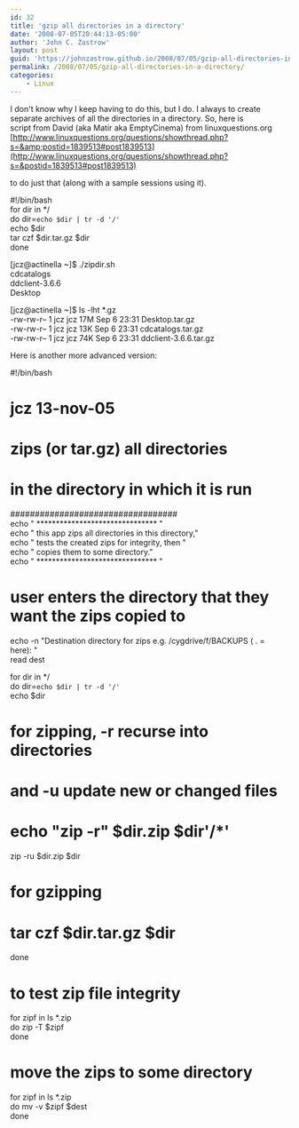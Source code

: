 ```yaml
---
id: 32
title: 'gzip all directories in a directory'
date: '2008-07-05T20:44:13-05:00'
author: 'John C. Zastrow'
layout: post
guid: 'https://johnzastrow.github.io/2008/07/05/gzip-all-directories-in-a-directory/'
permalink: /2008/07/05/gzip-all-directories-in-a-directory/
categories:
    - Linux
---
```


I don't know why I keep having to do this, but I do. I always to create  
separate archives of all the directories in a directory. So, here is  
script from David (aka Matir aka EmptyCinema) from linuxquestions.org [http://www.linuxquestions.org/questions/showthread.php?s=&amp;postid=1839513#post1839513](http://www.linuxquestions.org/questions/showthread.php?s=&postid=1839513#post1839513)

to do just that (along with a sample sessions using it).

\#!/bin/bash  
for dir in \*/  
 do dir=`echo $dir | tr -d '/'`  
 echo $dir  
 tar czf $dir.tar.gz $dir  
done

\[jcz@actinella ~\]$ ./zipdir.sh  
cdcatalogs  
ddclient-3.6.6  
Desktop

\[jcz@actinella ~\]$ ls -lht \*.gz  
-rw-rw-r– 1 jcz jcz 17M Sep 6 23:31 Desktop.tar.gz  
-rw-rw-r– 1 jcz jcz 13K Sep 6 23:31 cdcatalogs.tar.gz  
-rw-rw-r– 1 jcz jcz 74K Sep 6 23:31 ddclient-3.6.6.tar.gz

Here is another more advanced version:

\#!/bin/bash  
# jcz 13-nov-05  
# zips (or tar.gz) all directories  
# in the directory in which it is run  
\##################################  
echo " \*\*\*\*\*\*\*\*\*\*\*\*\*\*\*\*\*\*\*\*\*\*\*\*\*\*\*\*\*\*\* "  
echo " this app zips all directories in this directory,"  
echo " tests the created zips for integrity, then "  
echo " copies them to some directory."  
echo " \*\*\*\*\*\*\*\*\*\*\*\*\*\*\*\*\*\*\*\*\*\*\*\*\*\*\*\*\*\*\* "

# user enters the directory that they want the zips copied to  
echo -n "Destination directory for zips e.g. /cygdrive/f/BACKUPS ( . =  
here): "  
read dest

for dir in \*/  
do dir=`echo $dir | tr -d '/'`  
echo $dir

# for zipping, -r recurse into directories  
# and -u update new or changed files  
# echo "zip -r" $dir.zip $dir'/\*'  
zip -ru $dir.zip $dir  
# for gzipping  
# tar czf $dir.tar.gz $dir  
done

# to test zip file integrity  
for zipf in ls \*.zip  
do zip -T $zipf  
done

# move the zips to some directory  
for zipf in ls \*.zip  
do mv -v $zipf $dest  
done